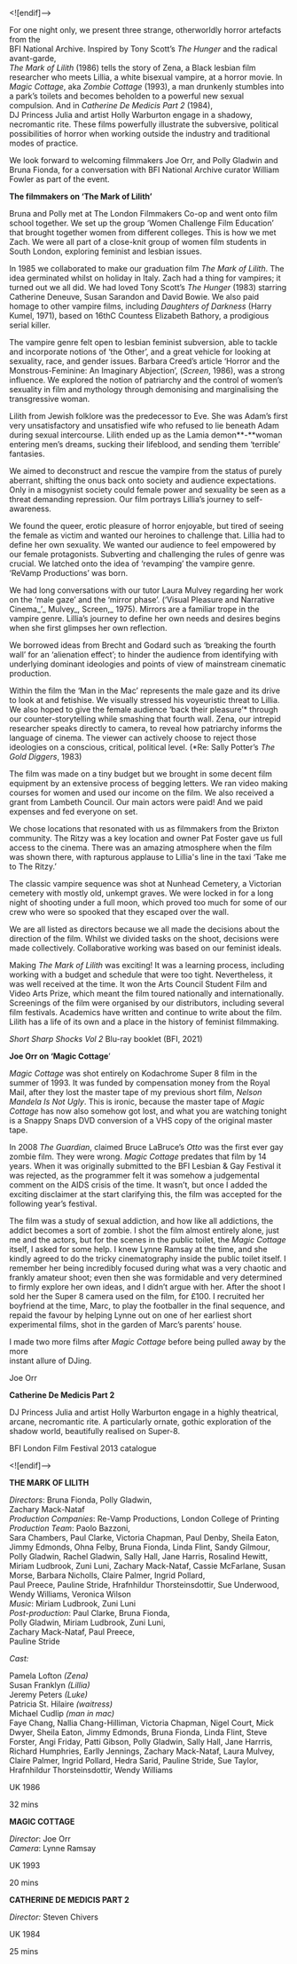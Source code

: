 <![endif]-->

For one night only, we present three strange, otherworldly horror artefacts from the  
BFI National Archive. Inspired by Tony Scott’s _The Hunger_ and the radical avant-garde,  
_The Mark of Lilith_ (1986) tells the story of Zena, a Black lesbian film researcher who meets Lillia, a white bisexual vampire, at a horror movie. In _Magic Cottage_, aka _Zombie Cottage_ (1993), a man drunkenly stumbles into a park’s toilets and becomes beholden to a powerful new sexual compulsion. And in _Catherine De Medicis Part 2_ (1984),  
DJ Princess Julia and artist Holly Warburton engage in a shadowy, necromantic rite. These films powerfully illustrate the subversive, political possibilities of horror when working outside the industry and traditional modes of practice.

We look forward to welcoming filmmakers Joe Orr, and Polly Gladwin and Bruna Fionda, for a conversation with BFI National Archive curator William Fowler as part of the event.

**The filmmakers on ‘The Mark of Lilith’**

Bruna and Polly met at The London Filmmakers Co-op and went onto film school together. We set up the group ‘Women Challenge Film Education’ that brought together women from different colleges. This is how we met Zach. We were all part of a close-knit group of women film students in South London, exploring feminist and lesbian issues.

In 1985 we collaborated to make our graduation film _The Mark of Lilith_. The idea germinated whilst on holiday in Italy. Zach had a thing for vampires; it turned out we all did. We had loved Tony Scott’s _The Hunger_ (1983)  starring Catherine Deneuve, Susan Sarandon and David Bowie.  We also paid homage to other vampire films, including _Daughters of Darkness_ (Harry Kumel, 1971), based on 16thC Countess Elizabeth Bathory, a prodigious serial killer.

The vampire genre felt open to lesbian feminist subversion, able to tackle and incorporate notions of ‘the Other’, and a great vehicle for looking at sexuality, race, and gender issues. Barbara Creed’s article ‘Horror and the Monstrous-Feminine: An Imaginary Abjection’, (_Screen_,  1986), was a strong influence. We explored the notion of patriarchy and the control of women’s sexuality in film and mythology through demonising and marginalising the transgressive woman.

Lilith from Jewish folklore was the predecessor to Eve. She was Adam’s first very unsatisfactory and unsatisfied wife who refused to lie beneath Adam during sexual intercourse. Lilith ended up as the Lamia demon**-**woman entering men’s dreams, sucking their lifeblood, and sending them ‘terrible’ fantasies.

We aimed to deconstruct and rescue the vampire from the status of purely aberrant, shifting the onus back onto society and audience expectations. Only in a misogynist society could female power and sexuality be seen as a threat demanding repression. Our film portrays Lillia’s journey to self-awareness.

We found the queer, erotic pleasure of horror enjoyable, but tired of seeing the female as victim and wanted our heroines to challenge that. Lillia had to define her own sexuality. We wanted our audience to feel empowered by our female protagonists. Subverting and challenging the rules of genre was crucial. We latched onto the idea of ‘revamping’ the vampire genre. ‘ReVamp Productions’ was born.

We had long conversations with our tutor Laura Mulvey regarding her work on the ‘male gaze’ and the ‘mirror phase’. (‘Visual Pleasure and Narrative Cinema_’_ Mulvey_, Screen,_ 1975). Mirrors are a familiar trope in the vampire genre. Lillia’s journey to define her own needs and desires begins when she first glimpses her own reflection.

We borrowed ideas from Brecht and Godard such as ‘breaking the fourth wall’ for an ‘alienation effect’; to hinder the audience from identifying with underlying dominant ideologies and points of view of mainstream cinematic production.

Within the film the ‘Man in the Mac’ represents the male gaze and its drive to look at and fetishise. We visually stressed his voyeuristic threat to Lillia. We also hoped to give the female audience ‘back their pleasure’* through our counter-storytelling while smashing  that fourth wall. Zena, our intrepid researcher speaks directly to camera, to reveal how patriarchy informs the language of cinema. The viewer can actively choose to reject those ideologies on a conscious, critical, political level. (*Re: Sally Potter’s _The Gold Diggers_, 1983)

The film was made on a tiny budget but we brought in some decent film equipment by an extensive process of begging letters. We ran video making courses for women and used our income on the film. We also received a grant from Lambeth Council. Our main actors were paid! And we paid expenses and fed everyone on set.

We chose locations that resonated with us as filmmakers from the Brixton community. The Ritzy was a key location and owner Pat Foster gave us full access to the cinema. There was an amazing atmosphere when the film was shown there, with rapturous applause to Lillia's line in the taxi ‘Take me to The Ritzy.’

The classic vampire sequence was shot at Nunhead Cemetery, a Victorian cemetery with mostly old, unkempt graves. We were locked in for a long night of shooting under a full moon, which proved too much for some of our crew who were so spooked that they escaped over the wall.

We are all listed as directors because we all made the decisions about the direction of the film. Whilst we divided tasks on the shoot, decisions were made collectively. Collaborative working was based on our feminist ideals.

Making _The Mark of Lilith_ was exciting! It was a learning process, including working with a budget and schedule that were too tight. Nevertheless, it was well received at the time. It won the Arts Council Student Film and Video Arts Prize, which meant the film toured nationally and internationally. Screenings of the film were organised by our distributors, including several film festivals. Academics have written and continue to write about the film. Lilith has a life of its own and a place in the history of feminist filmmaking.

_Short Sharp Shocks Vol 2_ Blu-ray booklet (BFI, 2021)

**Joe Orr on ‘Magic Cottage**’

_Magic Cottage_ was shot entirely on Kodachrome Super 8 film in the summer of 1993. It was funded by compensation money from the Royal Mail, after they lost the master tape of my previous short film, _Nelson Mandela Is Not Ugly_. This is ironic, because the master tape of _Magic Cottage_ has now also somehow got lost, and what you are watching tonight is a Snappy Snaps DVD conversion of a VHS copy of the original master tape.

In 2008 _The Guardian_, claimed Bruce LaBruce’s _Otto_ was the first ever gay zombie film. They were wrong. _Magic Cottage_ predates that film by 14 years. When it was originally submitted to the BFI Lesbian & Gay Festival it was rejected, as the programmer felt it was somehow a judgemental comment on the AIDS crisis of the time. It wasn’t, but once I added the exciting disclaimer at the start clarifying this, the film was accepted for the following year’s festival.

The film was a study of sexual addiction, and how like all addictions, the addict becomes a sort of zombie. I shot the film almost entirely alone, just me and the actors, but for the scenes in the public toilet, the _Magic Cottage_ itself, I asked for some help. I knew Lynne Ramsay at the time, and she kindly agreed to do the tricky cinematography inside the public toilet itself. I remember her being incredibly focused during what was a very chaotic and frankly amateur shoot; even then she was formidable and very determined to firmly explore her own ideas, and I didn’t argue with her. After the shoot I sold her the Super 8 camera used on the film, for £100. I recruited her boyfriend at the time, Marc, to play the footballer in the final sequence, and repaid the favour by helping Lynne out on one of her earliest short experimental films, shot in the garden of Marc’s parents’ house.

I made two more films after _Magic Cottage_ before being pulled away by the more  
instant allure of DJing.

Joe Orr

**Catherine De Medicis Part 2**

DJ Princess Julia and artist Holly Warburton engage in a highly theatrical, arcane, necromantic rite. A particularly ornate, gothic exploration of the shadow world, beautifully realised on Super-8.

BFI London Film Festival 2013 catalogue

<![endif]-->

**THE MARK OF LILITH**

_Directors_: Bruna Fionda, Polly Gladwin,  
Zachary Mack-Nataf  
_Production Companies_: Re-Vamp Productions, London College of Printing  
_Production Team_: Paolo Bazzoni,  
Sara Chambers, Paul Clarke, Victoria Chapman, Paul Denby, Sheila Eaton,  
Jimmy Edmonds, Ohna Felby, Bruna Fionda, Linda Flint, Sandy Gilmour,  
Polly Gladwin, Rachel Gladwin, Sally Hall, Jane Harris, Rosalind Hewitt, Miriam Ludbrook, Zuni Luni, Zachary Mack-Nataf, Cassie McFarlane, Susan Morse, Barbara Nicholls, Claire Palmer, Ingrid Pollard,  
Paul Preece, Pauline Stride, Hrafnhildur Thorsteinsdottir, Sue Underwood,  
Wendy Williams, Veronica Wilson  
_Music_: Miriam Ludbrook, Zuni Luni  
_Post-production_: Paul Clarke, Bruna Fionda,  
Polly Gladwin, Miriam Ludbrook, Zuni Luni,  
Zachary Mack-Nataf, Paul Preece,  
Pauline Stride

_Cast:_

Pamela Lofton _(Zena)_  
Susan Franklyn _(Lillia)_  
Jeremy Peters _(Luke)_  
Patricia St. Hilaire _(waitress)_  
Michael Cudlip _(man in mac)_  
Faye Chang, Nallia Chang-Hilliman, Victoria Chapman, Nigel Court, Mick Dwyer, Sheila Eaton, Jimmy Edmonds, Bruna Fionda, Linda Flint, Steve Forster, Angi Friday, Patti Gibson, Polly Gladwin, Sally Hall, Jane Harrris, Richard Humphries, Earlly Jennings, Zachary Mack-Nataf, Laura Mulvey, Claire Palmer, Ingrid Pollard, Hedra Sarid, Pauline Stride, Sue Taylor, Hrafnhildur Thorsteinsdottir, Wendy Williams

UK 1986

32 mins

**MAGIC COTTAGE**

_Director_: Joe Orr  
_Camera_: Lynne Ramsay

UK 1993

20 mins

**CATHERINE DE MEDICIS PART 2**

_Director:_ Steven Chivers

UK 1984

25 mins
<!--stackedit_data:
eyJoaXN0b3J5IjpbLTE2NzMxOTU3XX0=
-->